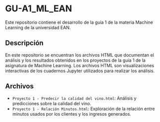 # GU-A1_ML_EAN

Este repositorio contiene el desarrollo de la guía 1 de la materia Machine Learning de la universidad EAN.

## Descripción

En este repositorio se encuentran los archivos HTML que documentan el análisis y los resultados obtenidos en los proyectos de la guía 1 de la asignatura de Machine Learning. Los archivos HTML son visualizaciones interactivas de los cuadernos Jupyter utilizados para realizar los análisis.

## Archivos

- `Proyecto 1 - Predecir la calidad del vino.html`: Análisis y predicciones sobre la calidad del vino.
- `Proyecto 1 - Relación Minutos.html`: Exploración de la relación entre minutos usados por los clientes y los ingresos generados.

